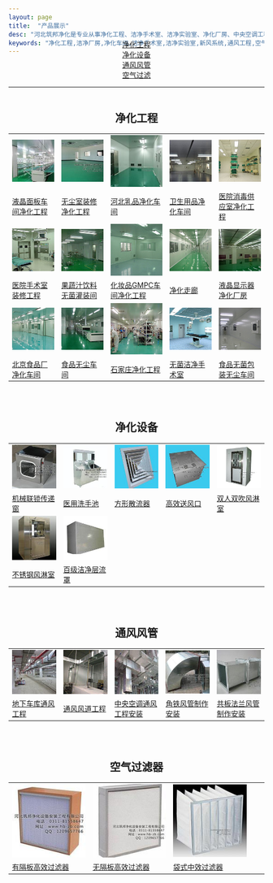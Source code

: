 ```yaml
---
layout: page
title:  "产品展示"
desc: "河北筑邦净化是专业从事净化工程、洁净手术室、洁净实验室、净化厂房、中央空调工程设计、建设和技术改造的企业。"
keywords: "净化工程,洁净厂房,净化车间,洁净手术室,洁净实验室,新风系统,通风工程,空气过滤袋"
---
```


<style type="text/css">
    .target-fix{position:relative;top:-60px;display:block;overflow:hidden}
</style>

<div class="target-fix" align="center">

<a class="download" href="#净化工程">净化工程</a>    
<a class="download" href="#净化设备">净化设备</a>    
<a class="download" href="#通风风管">通风风管</a>    
<a class="download" href="#空气过滤器">空气过滤</a>
<br />
<hr>

<a class="target-fix" name="净化工程"></a>
<h2>净化工程</h2>

<table>
<tr>
    <td><a href="/static/img/2017/03/1603.jpg" data-fancybox><img src="/static/assets/img/products/yejing.jpg"></a></td>
    <td><a href="/static/img/2017/03/1602.jpg" data-fancybox><img src="/static/assets/img/products/wuchenshi.jpg"></a></td>
    <td><a href="/static/img/2017/03/1601.jpg" data-fancybox><img src="/static/assets/img/products/rupin.jpg"></a></td>
    <td><a href="/static/img/2017/02/2301.jpg" data-fancybox><img src="/static/assets/img/products/weisheng.jpg"></a></td>
    <td><a href="/static/img/2017/03/0601.jpg" data-fancybox><img src="/static/assets/img/products/xiaodu.jpg"></a></td>
</tr>
<tr>
    <td><a href="/净化工程/2017/03/16/液晶面板车间净化工程.html">液晶面板车间净化工程</a></td>
    <td><a href="/净化工程/2017/03/16/无尘室装修净化工程.html">无尘室装修净化工程</a></td>
    <td><a href="/净化工程/2017/03/16/河北乳品净化车间.html">河北乳品净化车间</a></td>
    <td><a href="/净化工程/2017/02/23/卫生用品净化车间.html">卫生用品净化车间</a></td>
    <td><a href="/净化工程/2017/03/06/医院消毒供应室净化工程.html">医院消毒供应室净化工程</a></td>
</tr>
<tr>
    <td><a href="/static/img/2017/02/2001.jpg" data-fancybox><img src="/static/assets/img/products/shoushushi.jpg"></a></td>
    <td><a href="/static/img/2017/02/1501.jpg" data-fancybox><img src="/static/assets/img/products/guozhi.jpg"></a></td>
    <td><a href="/static/img/2017/03/0102.jpg" data-fancybox><img src="/static/assets/img/products/huazhuangpin.jpg"></a></td>
    <td><a href="/static/img/2017/02/2701.jpg" data-fancybox><img src="/static/assets/img/products/zoulang.jpg"></a></td>
    <td><a href="/static/img/2017/02/2101.jpg" data-fancybox><img src="/static/assets/img/products/xianshiqi.jpg"></a></td>
</tr>
<tr>
    <td><a href="/净化工程/2017/02/20/医院手术室装修工程.html">医院手术室装修工程</a></td>
    <td><a href="/净化工程/2017/02/15/果蔬汁饮料无菌灌装间.html">果蔬汁饮料无菌灌装间</a></td>
    <td><a href="/净化工程/2017/03/01/化妆品GMPC车间净化工程.html">化妆品GMPC车间净化工程</a></td>
    <td><a href="/净化工程/2017/02/27/净化走廊.html">净化走廊</a></td>
    <td><a href="/净化工程/2017/02/21/液晶显示器净化厂房.html">液晶显示器净化厂房</a></td>
</tr>
<tr>
    <td><a href="/static/img/2017/03/0201.jpg" data-fancybox><img src="/static/assets/img/products/beijing.jpg"></a></td>
    <td><a href="/static/img/2017/02/2601.jpg" data-fancybox><img src="/static/assets/img/products/shipin.jpg"></a></td>
    <td><a href="/static/img/2017/02/2801.jpg" data-fancybox><img src="/static/assets/img/products/gongcheng.jpg"></a></td>
    <td><a href="/static/img/2017/02/2201.jpg" data-fancybox><img src="/static/assets/img/products/wujun.jpg"></a></td>
    <td><a href="/static/img/2017/02/2501.jpg" data-fancybox><img src="/static/assets/img/products/baozhuang.jpg"></a></td>
</tr>
<tr>
    <td><a href="/净化工程/2017/03/02/北京食品厂净化车间.html">北京食品厂净化车间</a></td>
    <td><a href="/净化工程/2017/02/26/食品无尘车间.html">食品无尘车间</a></td>
    <td><a href="/净化工程/2017/02/28/石家庄净化工程.html">石家庄净化工程</a></td>
    <td><a href="/净化工程/2017/02/22/无菌洁净手术室.html">无菌洁净手术室</a></td>
    <td><a href="/净化工程/2017/02/25/食品无菌包装千级无尘车间.html">食品无菌包装无尘车间</a></td>
</tr>
</table>

<br />

<a class="target-fix" name="净化设备"></a>
<h2>净化设备</h2>

<table>
<tr>
    <td><a href="/static/img/2017/03/1801.jpg" data-fancybox><img src="/static/assets/img/products/chuandichuang.jpg"></a></td>
    <td><a href="/static/img/2017/03/1604.jpg" data-fancybox><img src="/static/assets/img/products/xishouchi.jpg"></a></td>
    <td><a href="/static/img/2017/03/1501.jpg" data-fancybox><img src="/static/assets/img/products/sanliuqi.jpg"></a></td>
    <td><a href="/static/img/2017/03/0101.jpg" data-fancybox><img src="/static/assets/img/products/songfengkou.jpg"></a></td>
    <td><a href="/static/img/2017/02/2401.jpg" data-fancybox><img src="/static/assets/img/products/shuangrenfenglin.jpg"></a></td>
</tr>
<tr>
    <td><a href="/产品展示/2017/03/18/机械联锁传递窗.html">机械联锁传递窗</a></td>
    <td><a href="/产品展示/2017/03/16/医用洗手池.html">医用洗手池</a></td>
    <td><a href="/产品展示/2017/03/15/方形散流器.html">方形散流器</a></td>
    <td><a href="/产品展示/2017/03/01/高效送风口.html">高效送风口</a></td>
    <td><a href="/产品展示/2017/02/24/双人双吹风淋室.html">双人双吹风淋室</a></td>
</tr>
<tr>
    <td><a href="/static/img/2017/04/0602.jpg" data-fancybox><img src="/static/assets/img/products/fenglinshi.jpg"></a></td>
    <td><a href="/static/img/2017/04/0601.jpg" data-fancybox><img src="/static/assets/img/products/cengliuzhao.jpg"></a></td>
    <td></td>
    <td></td>
    <td></td>
</tr>
<tr>
    <td><a href="/产品展示/2017/04/06/不锈钢风淋室.html">不锈钢风淋室</a></td>
    <td><a href="/产品展示/2017/04/06/百级洁净层流罩.html">百级洁净层流罩</a></td>
    <td></td>
    <td></td>
    <td></td>
</tr>
</table>

<br />

<a class="target-fix" name="通风风管"></a>
<h2>通风风管</h2>

<table>
<tr>
    <td><a href="/static/img/2017/03/2303.jpg" data-fancybox><img src="/static/assets/img/products/cheku.jpg"></a></td>
    <td><a href="/static/img/2017/03/2301.jpg" data-fancybox><img src="/static/assets/img/products/fengdao.jpg"></a></td>
    <td><a href="/static/img/2017/03/3101.jpg" data-fancybox><img src="/static/assets/img/products/kongtiao.jpg"></a></td>
    <td><a href="/static/img/2017/03/3105.jpg" data-fancybox><img src="/static/assets/img/products/jiaotie.jpg"></a></td>
    <td><a href="/static/img/2017/03/3109.jpg" data-fancybox><img src="/static/assets/img/products/gongban.jpg"></a></td>
</tr>
<tr>
    <td><a href="/产品展示/2017/03/23/地下车库通风工程安装施工.html">地下车库通风工程</a></td>
    <td><a href="/产品展示/2017/03/23/石家庄通风风道工程制作安装施工.html">通风风道工程</a></td>
    <td><a href="/产品展示/2017/03/31/中央空调通风工程安装施工.html">中央空调通风工程安装</a></td>
    <td><a href="/产品展示/2017/03/31/角铁风管制作安装.html">角铁风管制作安装</a></td>
    <td><a href="/产品展示/2017/03/31/共板法兰风管制作安装.html">共板法兰风管制作安装</a></td>
</tr>
</table>

<br />

<a class="target-fix" name="空气过滤器"></a>
<h2>空气过滤器</h2>

<table>
<tr>
    <td><a href="/static/assets/img/products/yougeban.jpg" data-fancybox><img src="/static/assets/img/products/yougeban_s.jpg"></a></td>
    <td><a href="/static/assets/img/products/wugeban.jpg" data-fancybox><img src="/static/assets/img/products/wugeban_s.jpg"></a></td>
    <td><a href="/static/img/2017/04/0701.jpg" data-fancybox><img src="/static/assets/img/products/zhongxiao_s.jpg"></a></td>
    <td></td>
    <td></td>
</tr>
<tr>
    <td><a href="/产品展示/2017/03/31/有隔板高效过滤器.html">有隔板高效过滤器</a></td>
    <td><a href="/产品展示/2017/03/31/无隔板高效过滤器.html">无隔板高效过滤器</a></td>
    <td><a href="/产品展示/2017/04/07/中效空气过滤器(袋式).html">袋式中效过滤器</a></td>
    <td></td>
    <td></td>
</tr>
</table>

</div>
